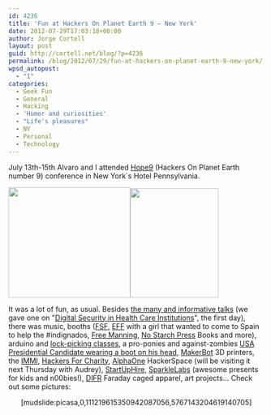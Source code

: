 ```yaml
---
id: 4236
title: 'Fun at Hackers On Planet Earth 9 – New York'
date: 2012-07-29T17:03:18+00:00
author: Jorge Cortell
layout: post
guid: http://cortell.net/blog/?p=4236
permalink: /blog/2012/07/29/fun-at-hackers-on-planet-earth-9-new-york/
wpsd_autopost:
  - "1"
categories:
  - Geek Fun
  - General
  - Hacking
  - 'Humor and curiosities'
  - "Life's pleasures"
  - NY
  - Personal
  - Technology
---
```

July 13th-15th Alvaro and I attended <a title="http://www.hopenumbernine.net" href="http://www.hopenumbernine.net" target="_blank">Hope9</a> (Hackers On Planet Earth number 9) conference in New York`s Hotel Pennsylvania.

<img class="alignnone" title="Jorge" src="http://farm8.staticflickr.com/7258/7617421144_f1cd52dc79_m.jpg" alt="" width="240" height="218" /><img class="alignnone" title="Alvaro" src="http://farm9.staticflickr.com/8005/7617421014_b63bf906a2_m.jpg" alt="" width="174" height="216" />

It was a lot of fun, as usual. Besides <a title="http://store.2600.com/hopenumbernine.html" href="http://store.2600.com/hopenumbernine.html" target="_blank">the many and informative talks</a> (we gave one on "<a title="http://store.2600.com/diseinhecain.html" href="http://store.2600.com/diseinhecain.html" target="_blank">Digital Security in Health Care Institutions</a>", the first day), there was music, booths (<a title="http://www.fsf.org" href="http://www.fsf.org" target="_blank">FSF</a>, <a title="https://www.eff.org" href="https://www.eff.org" target="_blank">EFF</a> with a girl that wanted to come to Spain to help the #indignados, <a title="http://www.bradleymanning.org" href="http://www.bradleymanning.org" target="_blank">Free Manning</a>, <a title="http://nostarch.com" href="http://nostarch.com" target="_blank">No Starch Press</a> Books and more), arduino and <a title="http://toool.us" href="http://toool.us" target="_blank">lock-picking classes</a>, a pro-ponies and against-zombies <a title="http://en.wikipedia.org/wiki/Vermin_Supreme" href="http://en.wikipedia.org/wiki/Vermin_Supreme" target="_blank">USA Presidential Candidate wearing a boot on his head</a>, <a title="http://www.makerbot.com" href="http://www.makerbot.com" target="_blank">MakerBot</a> 3D printers, the <a title="http://immi.is/About_IMMI" href="http://immi.is/About_IMMI" target="_blank">IMMI</a>, <a title="http://www.hackersforcharity.org" href="http://www.hackersforcharity.org" target="_blank">Hackers For Charity</a>, <a title="http://www.alphaonelabs.com" href="http://www.alphaonelabs.com" target="_blank">AlphaOne</a> HackerSpace (will be visiting it next Thursday with Audrey), <a title="http://www.startuphire.com/" href="http://www.startuphire.com/" target="_blank">StartUpHire</a>, <a title="http://sparklelabs.com/" href="http://sparklelabs.com/" target="_blank">SparkleLabs</a> (awesome presents for kids and n00bies!), <a title="http://difrwear.com/" href="http://difrwear.com/" target="_blank">DIFR</a> Faraday caged apparel, art projects... Check out some pictures:

<p style="text-align: center">
  [mudslide:picasa,0,111219615350942087056,5767143204619140705]
</p>